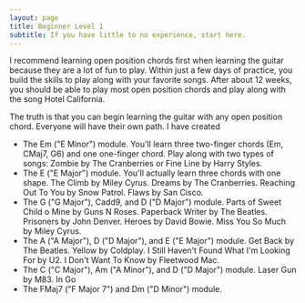 ```yaml
---
layout: page
title: Beginner Level 1
subtitle: If you have little to no experience, start here.
---
```


I recommend learning open position chords first when learning the guitar because they are a lot of fun to play. Within just a few days of practice, you build the skills to play along with your favorite songs. After about 12 weeks, you should be able to play most open position chords and play along with the song Hotel California.

The truth is that you can begin learning the guitar with any open position chord. Everyone will have their own path. I have created 

* The Em ("E Minor") module. You'll learn three two-finger chords (Em, CMaj7, G6) and one one-finger chord. Play along with two types of songs: Zombie by The Cranberries or Fine Line by Harry Styles.
* The E ("E Major") module. You'll actually learn three chords with one shape. The Climb by Miley Cyrus. Dreams by The Cranberries. Reaching Out To You by Snow Patrol. Flaws by San Cisco.
* The G ("G Major"), Cadd9, and D ("D Major") module. Parts of Sweet Child o Mine by Guns N Roses. Paperback Writer by The Beatles. Prisoners by John Denver. Heroes by David Bowie. Miss You So Much by Miley Cyrus.
* The A ("A Major"), D ("D Major"), and E ("E Major") module. Get Back by The Beatles. Yellow by Coldplay. I Still Haven't Found What I'm Looking For by U2. I Don't Want To Know by Fleetwood Mac. 
* The C ("C Major"), Am ("A Minor"), and D ("D Major") module. Laser Gun by M83. In Go
* The FMaj7 ("F Major 7") and Dm ("D Minor") module.